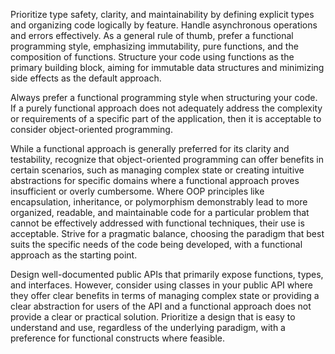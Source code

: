 Prioritize type safety, clarity, and maintainability by defining explicit types and organizing code logically by feature. Handle asynchronous operations and errors effectively. As a general rule of thumb, prefer a functional programming style, emphasizing immutability, pure functions, and the composition of functions. Structure your code using functions as the primary building block, aiming for immutable data structures and minimizing side effects as the default approach.

Always prefer a functional programming style when structuring your code. If a purely functional approach does not adequately address the complexity or requirements of a specific part of the application, then it is acceptable to consider object-oriented programming.

While a functional approach is generally preferred for its clarity and testability, recognize that object-oriented programming can offer benefits in certain scenarios, such as managing complex state or creating intuitive abstractions for specific domains where a functional approach proves insufficient or overly cumbersome. Where OOP principles like encapsulation, inheritance, or polymorphism demonstrably lead to more organized, readable, and maintainable code for a particular problem that cannot be effectively addressed with functional techniques, their use is acceptable. Strive for a pragmatic balance, choosing the paradigm that best suits the specific needs of the code being developed, with a functional approach as the starting point.

Design well-documented public APIs that primarily expose functions, types, and interfaces. However, consider using classes in your public API where they offer clear benefits in terms of managing complex state or providing a clear abstraction for users of the API and a functional approach does not provide a clear or practical solution. Prioritize a design that is easy to understand and use, regardless of the underlying paradigm, with a preference for functional constructs where feasible.
